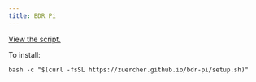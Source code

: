 ```yaml
---
title: BDR Pi
---
```

[View the script.](view.md)

To install:

``` shell
bash -c "$(curl -fsSL https://zuercher.github.io/bdr-pi/setup.sh)"
```
